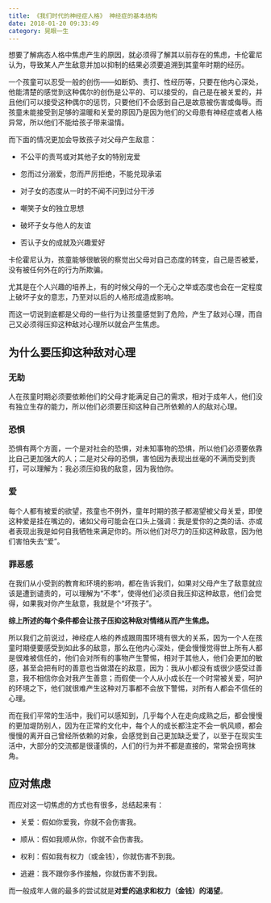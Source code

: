 ```yaml
---
title: 《我们时代的神经症人格》 神经症的基本结构
date: 2018-01-20 09:33:49
category: 晃眼一生
---
```


想要了解病态人格中焦虑产生的原因，就必须得了解其以前存在的焦虑，卡伦霍尼认为，导致某人产生敌意并加以抑制的结果必须要追溯到其童年时期的经历。

一个孩童可以忍受一般的创伤——如断奶、责打、性经历等，只要在他内心深处，他能清楚的感觉到这种偶尔的创伤是公平的、可以接受的，自己是在被关爱的，并且他们可以接受这种偶尔的惩罚，只要他们不会感到自己是故意被伤害或侮辱。而孩童未能接受到足够的温暖和关爱的原因乃是因为他们的父母患有神经症或者人格异常，所以他们不能给孩子带来温情。

<!-- more -->

而下面的情况更加会导致孩子对父母产生敌意：

- 不公平的责骂或对其他子女的特别宠爱

- 忽而过分溺爱，忽而严厉拒绝，不能兑现承诺

- 对子女的态度从一时的不闻不问到过分干涉

- 嘲笑子女的独立思想

- 破坏子女与他人的友谊

- 否认子女的成就及兴趣爱好

卡伦霍尼认为，孩童能够很敏锐的察觉出父母对自己态度的转变，自己是否被爱，没有被任何外在的行为所欺骗。

尤其是在个人兴趣的培养上，有的时候父母的一个无心之举或态度也会在一定程度上破坏子女的意志，乃至对以后的人格形成造成影响。

而这一切说到底都是父母的一些行为让孩童感觉到了危险，产生了敌对心理，而自己又必须得压抑这种敌对心理所以就会产生焦虑。

## 为什么要压抑这种敌对心理

### 无助

人在孩童时期必须要依赖他们的父母才能满足自己的需求，相对于成年人，他们没有独立生存的能力，所以他们必须要压抑这种自己所依赖的人的敌对心理。

### 恐惧

恐惧有两个方面，一个是对社会的恐惧，对未知事物的恐惧，所以他们必须要依靠比自己更加强大的人；二是对父母的恐惧，害怕因为表现出丝毫的不满而受到责打，可以理解为：我必须压抑我的敌意，因为我怕你。

### 爱

每个人都有被爱的欲望，孩童也不例外，童年时期的孩子都渴望被父母关爱，即使这种爱是挂在嘴边的，诸如父母可能会在口头上强调：我是爱你的之类的话、亦或者表现出我是如何自我牺牲来满足你的。所以他们对尽力的压抑这种敌意，因为他们害怕失去“爱”。

### 罪恶感

在我们从小受到的教育和环境的影响，都在告诉我们，如果对父母产生了敌意就应该是遭到谴责的，可以理解为“不孝”，使得他们必须自我压抑这种敌意，他们会觉得，如果我对你产生敌意，我就是个“坏孩子”。

**综上所述的每个条件都会让孩子压抑这种敌对情绪从而产生焦虑。**

所以我们之前说过，神经症人格的养成跟周围环境有很大的关系，因为一个人在孩童时期便要感受到如此多的敌意，那么在他内心深处，便会慢慢觉得世上所有人都是很难被信任的，他们会对所有的事物产生警惕，相对于其他人，他们会更加的敏感，甚至会把有时的善意也当做潜在的敌意，因为：我从小都没有或很少感受过善意，我不相信你会对我产生善意；而假使一个人从小成长在一个时常被关爱，呵护的环境之下，他们就很难产生这种对万事都不会放下警惕，对所有人都会不信任的心理。

而在我们平常的生活中，我们可以感知到，几乎每个人在走向成熟之后，都会慢慢的更加堤防别人，因为在正常的文化中，每个人的成长都注定不会一帆风顺，都会慢慢的离开自己曾经所依赖的对象，会感觉到自己更加缺乏爱了，以至于在现实生活中，大部分的交流都是很谨慎的，人们的行为并不都是直接的，常常会拐弯抹角。

## 应对焦虑

而应对这一切焦虑的方式也有很多，总结起来有：

- 关爱：假如你爱我，你就不会伤害我。

- 顺从：假如我顺从你，你就不会伤害我。

- 权利：假如我有权力（或金钱），你就伤害不到我。

- 逃避：我不跟你多作接触，你就伤害不到我。

而一般成年人做的最多的尝试就是**对爱的追求和权力（金钱）的渴望**。